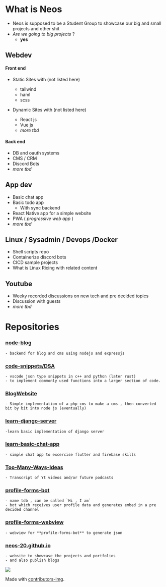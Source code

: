 # What is Neos

* Neos is supposed to be a Student Group to showcase our big and small projects and other shit
* _Are we going to big projects_ ?
	* **yes**


## Webdev 

#### Front end

* Static Sites with (not listed here) 
  * tailwind
  * haml
  * scss
  
* Dynamic Sites with (not listed here)
  * React js 
  * Vue js
  * _more tbd_

####  Back end 
* DB and oauth systems
* CMS / CRM
* Discord Bots
* _more tbd_

## App dev
* Basic chat app
* Basic todo app
    * With sync backend
* React Native app for a simple website
* PWA ( _progressive web app_ )
* _more tbd_

## Linux / Sysadmin / Devops /Docker

* Shell scripts repo
* Containerize discord bots
* CICD sample projects
* What is Linux Ricing with related content

## Youtube
* Weeky recorded discussions on new tech and pre decided topics
* Discussion with guests
* _more tbd_

# Repositories


### [node-blog](https://github.com/neos-20/node-blog)
	- backend for blog and cms using nodejs and expressjs

### [code-snippets/DSA](https://github.com/neos-20/cp-snippets)
    - vscode json type snippets in c++ and python (later rust)
    - to implement commonly used functions into a larger section of code.

### [BlogWebsite](https://github.com/neos-20/BlogWebsite)
    - Simple implementation of a php cms to make a cms , then converted bit by bit into node js (eventually)

### [learn-django-server](https://github.com/neos-20/learn-django-server)
	-learn basic implementation of django server 
	
### [learn-basic-chat-app](https://github.com/neos-20/learn-basic-chat-app)
    - simple chat app to excercise flutter and firebase skills

### [Too-Many-Ways-Ideas](https://github.com/neos-20/Too-Many-Ways-Ideas)
    - Transcript of Yt videos and/or future podcasts

### [profile-forms-bot](https://github.com/neos-20/profile-forms-bot)
    - name tdb , can be called `Hi , I am`
    - bot which receives user profile data and generates embed in a pre decided channel
    
### [profile-forms-webview](https://github.com/neos-20/profile-forms-webview)
    - webview for **profile-forms-bot** to generate json

### [neos-20.github.io](https://github.com/neos-20/neos-20.github.io)
    - website to showcase the projects and portfolios
    - and also publish blogs

<a href="https://github.com/neos-20/neos-20/graphs/contributors">
  <img src="https://contrib.rocks/image?repo=neos-20/neos-20" />
</a>

Made with [contributors-img](https://contrib.rocks).
